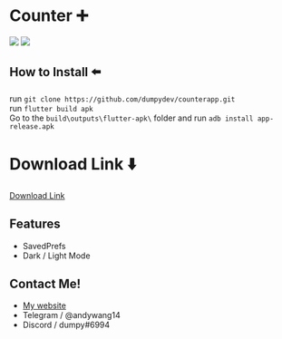 # Counter ➕
![](https://img.shields.io/github/repo-size/dumpydev/counterapp?style=flat-square)
![](https://img.shields.io/github/license/dumpydev/counterapp?style=flat-square)  
## How to Install ⬅️
run `git clone https://github.com/dumpydev/counterapp.git`  
run `flutter build apk`   
Go to the `build\outputs\flutter-apk\` folder and run `adb install app-release.apk`   
# Download Link ⬇️
[Download Link](https://dumpyy.gq/files/counter.apk)

## Features
- SavedPrefs
- Dark / Light Mode

## Contact Me!
- [My website](https://dumpyy.xyz)
- Telegram / @andywang14
- Discord / dumpy#6994


